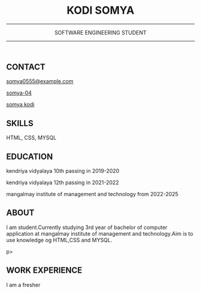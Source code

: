 <!DOCTYPE html>
<html>
<head>
<link rel="stylesheet" href="style.css">
<link rel="stylesheet" href="https://cdnjs.cloudflare.com/ajax/libs/font-awesome/5.15.4/css/all.min.css">
<title>SOFTWARE ENGINEER</title>
</head>
<body>
<header id="header">
<h1>KODI SOMYA</h1>
<hr>
SOFTWARE ENGINEERING STUDENT
<hr>
</header>
<main>
<article id="mainleft">
<section>
<h2>CONTACT</h2>
<p>
<i class="fa fa-envelope" aria-hidden="true"></i>
<a href="Email">somya0555@example.com</a>
</p>
<p>
<i class="fab fa-github" aria-hidden="true"></i>
<a href="github.com/gh-username">somya-04</a>
</p>
<p>
<i class="fab fa-linkedin" aria-hidden="true"></i>
<a href="linkedin.com/linkedin-username">somya kodi</a>
</p>
</section>
<section>
<h2>SKILLS</h2>
<p>HTML, CSS, MYSQL</p>
</section>
<section>
<h2>EDUCATION</h2>
<p>kendriya vidyalaya 10th passing in 2019-2020</p>
<p>kendriya vidyalaya 12th passing in 2021-2022</p>
<p>mangalmay institute of management and technology from 2022-2025</p>
</section>            
</article>
<article id="mainright">
<section>
<h2>ABOUT</h2>
<p>I am student.Currently studying 3rd year of bachelor of computer application at mangalmay institute of management and technology.Aim is to use knowledge og HTML,CSS and MYSQL.</p>p>
</section>
<section>
<h2>WORK EXPERIENCE</h2>
I am a fresher
</section>
</article>
</main>
</body>
</html>
